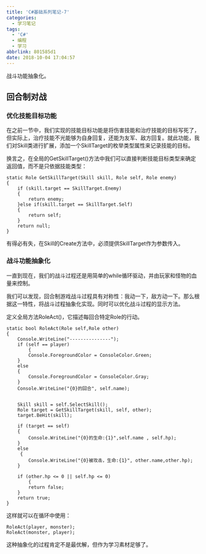 ```yaml
---
title: 'C#基础系列笔记-7'
categories:
  - 学习笔记
tags:
  - 'C#'
  - 编程
  - 学习
abbrlink: 801585d1
date: 2018-10-04 17:04:57
---
```


战斗功能抽象化。

<!---more--->

## 回合制对战

### 优化技能目标功能

在之前一节中，我们实现的技能目标功能是将伤害技能和治疗技能的目标写死了，但实际上，治疗技能不光能够为自身回复，还能为友军、敌方回复。就此功能，我们对Skill类进行扩展，添加一个SkillTarget的枚举类型属性来记录技能的目标。

换言之，在全局的GetSkillTarget()方法中我们可以直接判断技能目标类型来确定返回值，而不是只依据技能类型：

    static Role GetSkillTarget(Skill skill, Role self, Role enemy)
    {
        if (skill.target == SkillTarget.Enemy)
        {
            return enemy;   
        }else if(skill.target == SkillTarget.Self)
        {
            return self;
        }
        return null;
    }

有得必有失，在Skill的Create方法中，必须提供SkillTarget作为参数传入。


### 战斗功能抽象化

一直到现在，我们的战斗过程还是用简单的while循环驱动，并由玩家和怪物的血量来控制。

我们可以发现，回合制游戏战斗过程具有对称性：我动一下，敌方动一下。那么根据这一特性，将战斗过程抽象化实现。同时可以优化战斗过程的显示方法。

定义全局方法RoleAct()，它描述每回合特定Role的行动。

    static bool RoleAct(Role self,Role other)
    {
        Console.WriteLine("---------------");
        if (self == player)
            {
            Console.ForegroundColor = ConsoleColor.Green;
        }
        else
        {
            Console.ForegroundColor = ConsoleColor.Gray;
        }
        Console.WriteLine("{0}的回合", self.name);


        Skill skill = self.SelectSkill();
        Role target = GetSkillTarget(skill, self, other);
        target.BeHit(skill);

        if (target == self)
        {
            Console.WriteLine("{0}的生命:{1}",self.name , self.hp);
        }
        else
         {
            Console.WriteLine("{0}被攻击，生命:{1}", other.name,other.hp);
        }

        if (other.hp <= 0 || self.hp <= 0)
            {
            return false;
        }
        return true;
    }

这样就可以在循环中使用：

    RoleAct(player, monster);
    RoleAct(monster, player);

这种抽象化的过程肯定不是最优解，但作为学习素材足够了。